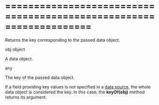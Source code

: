 <!--**
/*-------------------------------------------
    Auto-generated file. Do not modify.
-------------------------------------------

**-->
===================================================================
===================================================================

<!--shortDescription-->
Returns the key corresponding to the passed data object.
<!--/shortDescription-->

<!--paramName1-->obj<!--/paramName1-->
<!--paramType1-->object<!--/paramType1-->
<!--paramDescription1-->
A data object.
<!--/paramDescription1-->

<!--returnType-->any<!--/returnType-->
<!--returnDescription-->
The key of the passed data object.
<!--/returnDescription-->

<!--fullDescription-->
If a field providing key values is not specified in a [data source]({basewidgetpath}/Configuration/#dataSource), the whole data object is considered the key. In this case, the **keyOf(obj)** method returns its argument.
<!--/fullDescription-->